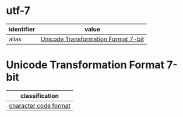 # utf-7

| identifier     | value
| -------------- | -----
| alias          | [Unicode Transformation Format 7-bit](#unicode-transformation-format-7-bit)

# Unicode Transformation Format 7-bit

| classification
| --------------
| [character code format](character.md)
